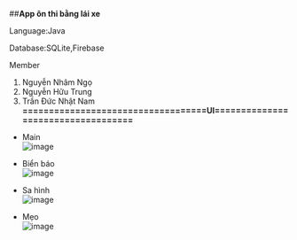 ##**App ôn thi bằng lái xe** <br>

Language:Java

Database:SQLite,Firebase


Member
1. Nguyễn Nhâm Ngọ
2. Nguyễn Hữu Trung
3. Trần Đức Nhật Nam <br>
**===================================UI===================================** <br>
* Main  <br>
![image](https://user-images.githubusercontent.com/107678223/232269071-37211bbd-715a-4de5-81e6-932fdc8d2d68.png)

* Biển báo <br>
![image](https://user-images.githubusercontent.com/107678223/232269752-2bead077-2944-4d5a-ad1b-0f364284b663.png)

* Sa hình <br>
![image](https://user-images.githubusercontent.com/107678223/232274655-70b9f26e-4141-4b28-8028-f372ba8bca43.png)

* Mẹo <br>
![image](https://user-images.githubusercontent.com/107678223/232274663-17e2594e-08cf-426a-998d-dfe0184040df.png)
